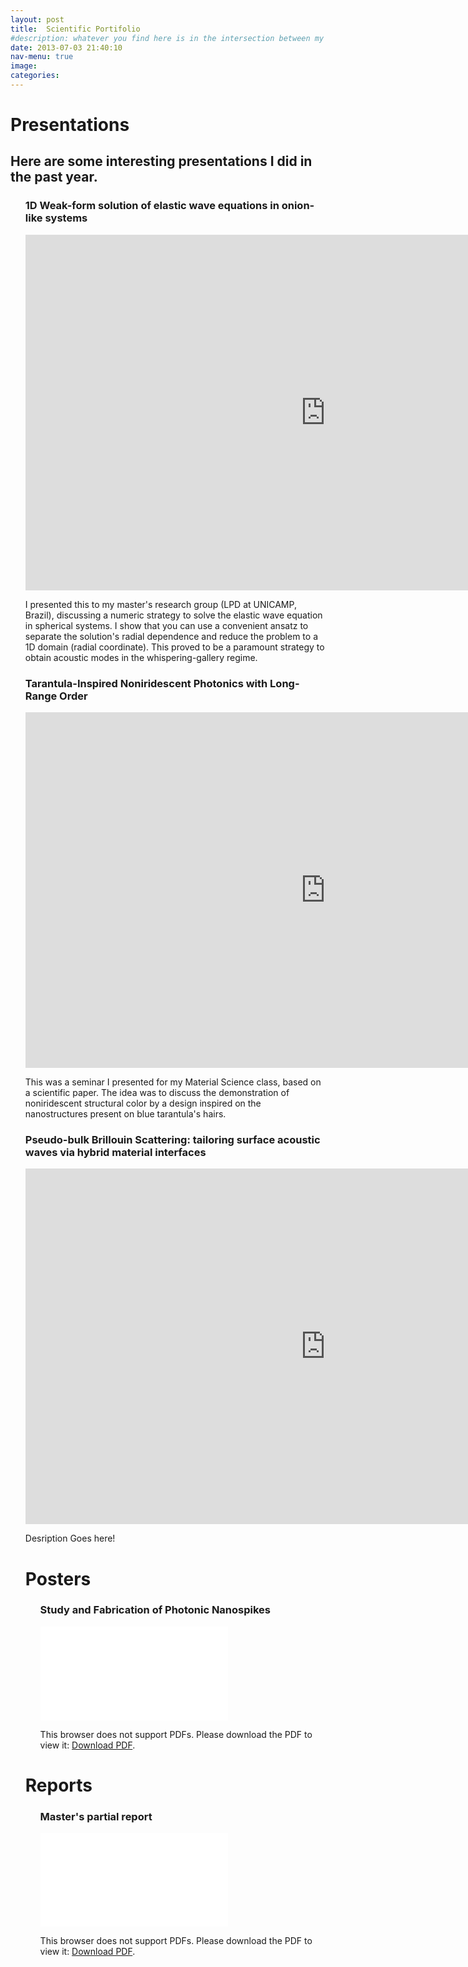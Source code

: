 ```yaml
---
layout: post
title:  Scientific Portifolio
#description: whatever you find here is in the intersection between my favorite topics, nice illustrations and projects mature enough for me to enthusiastically talk about them. I'll post more as new projects leave the "TOP SECRET" realm. 
date: 2013-07-03 21:40:10
nav-menu: true
image: 
categories:
---
```



<h1>Presentations</h1>
<h2>Here are some interesting presentations I did in the past year.</h2>
<ol>
<h3>1D Weak-form solution of elastic wave equations in onion-like systems</h3>

<iframe src="https://docs.google.com/presentation/d/e/2PACX-1vTICq8dKYoVWfJX6YK4iing4scDrXOMHJ3DrULJJkpa7hfzLXzvafI-p3ksBiLwzn18vBApRAo_lQVB/embed?start=false&loop=false&delayms=60000" frameborder="0" width="960" height="569" allowfullscreen="true" mozallowfullscreen="true" webkitallowfullscreen="true"></iframe>
 <p>I presented this to my master's research group (LPD at UNICAMP, Brazil), discussing a numeric strategy to solve the elastic wave equation in spherical systems. I show that you can use a convenient ansatz to separate the solution's radial dependence and reduce the problem to a 1D domain (radial coordinate). This proved to be a paramount strategy to obtain acoustic modes in the whispering-gallery regime.<p>


<h3>Tarantula-Inspired Noniridescent Photonics with Long-Range Order</h3>
<iframe src="https://docs.google.com/presentation/d/e/2PACX-1vTOblEG91RV1OhNwG_XyeRs33pRUSi8Rf-W2KNy50sCi1w_LnEIypFGR8N2qDLHibzPH43zfc00cIHz/embed?start=false&loop=false&delayms=60000" frameborder="0" width="960" height="569" allowfullscreen="true" mozallowfullscreen="true" webkitallowfullscreen="true"></iframe>
 <p>This was a seminar I presented for my Material Science class, based on a scientific paper. The idea was to discuss the demonstration of noniridescent structural color by a design inspired on the nanostructures present on blue tarantula's hairs.</p>

<h3>Pseudo-bulk Brillouin Scattering: tailoring surface acoustic waves via hybrid material interfaces</h3>
<iframe src="https://docs.google.com/presentation/d/e/2PACX-1vS1Wb8aj_pJBGbqnZcMbr8LjDgYQn2CMafHJZZG2wVCakov_aj63MSa4Or4B1hj7Y_df7ImhMcYm5gD/embed?start=false&loop=false&delayms=60000" frameborder="0" width="960" height="569" allowfullscreen="true" mozallowfullscreen="true" webkitallowfullscreen="true"></iframe>
<p>Desription Goes here!</p>


<h1>Posters</h1>
<ol>
<h3>Study and Fabrication of Photonic Nanospikes</h3>
     <object data="assets\pdf\Poster_PIBIC2017.pdf" type="application/pdf" width="100%" height="700px">
                        <embed src="assets\pdf\CV_LeticiaMagalhaes.pdf">
                          <p>This browser does not support PDFs. Please download the PDF to view it: <a href="assets\pdf\CV_LeticiaMagalhaes.pdf">Download PDF</a>.</p>
                        </embed>
      </object>

</ol>


<h1>Reports</h1>
<ol>
<h3>Master's partial report</h3>
<object data="assets\pdf\Relatorio_Parcial_FAPESP_corrigido.pdf" type="application/pdf" width="100%" height="700px">
                        <embed src="assets\pdf\CV_LeticiaMagalhaes.pdf">
                          <p>This browser does not support PDFs. Please download the PDF to view it: <a href="assets\pdf\CV_LeticiaMagalhaes.pdf">Download PDF</a>.</p>
                        </embed>
      </object>
</ol>